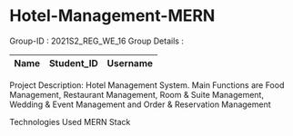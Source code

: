 # Hotel-Management-MERN
Group-ID : 2021S2_REG_WE_16
Group Details :

|Name|Student_ID|Username|
|:---:|:--------:|:------:|

Project Description:  Hotel Management System. Main Functions are Food Management, Restaurant Management, Room & Suite Management, Wedding & Event Management and Order & Reservation Management

Technologies
Used MERN Stack
